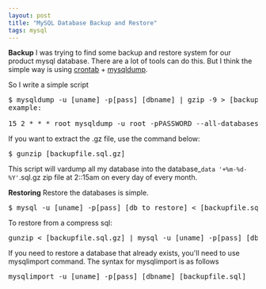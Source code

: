 ```yaml
---
layout: post
title: "MySQL Database Backup and Restore"
tags: mysql
---
```


<strong>Backup</strong>
I was trying to find some backup and restore system for our product mysql database. There are a lot of tools can do this. But I think the simple way is using <a href="https://help.ubuntu.com/community/CronHowto">crontab</a> + <a href="http://www.ntchosting.com/mysql/database-dump.html">mysqldump</a>.

So I write a simple script
<pre name='code' class='sql'>
$ mysqldump -u [uname] -p[pass] [dbname] | gzip -9 > [backupfile.sql.gz]
example:

15 2 * * * root mysqldump -u root -pPASSWORD --all-databases | gzip > /usr/local/bk/database_`data '+%m-%d-%Y'`.sql.gz 
</pre>
If you want to extract the .gz file, use the command below:
<pre name='code' class='html'>
$ gunzip [backupfile.sql.gz]
</pre>
This script will vardump all my database into the database_`data '+%m-%d-%Y'`.sql.gz zip file at 2::15am on every day of every month. 

<strong>Restoring</strong>
Restore the databases is simple.
<pre name='code' class='sql'>
$ mysql -u [uname] -p[pass] [db_to_restore] < [backupfile.sql]
</pre>
To restore from a compress sql:
<pre name='code' class='sql'>
gunzip < [backupfile.sql.gz] | mysql -u [uname] -p[pass] [dbname]
</pre>
If you need to restore a database that already exists, you'll need to use mysqlimport command. The syntax for mysqlimport is as follows
<pre name='code' class='sql'>
mysqlimport -u [uname] -p[pass] [dbname] [backupfile.sql]
</pre>
